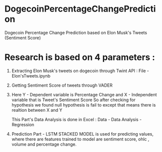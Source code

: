 # DogecoinPercentageChangePrediction
Dogecoin Percentage Change Prediction based on Elon Musk's Tweets (Sentiment Score)


# Research is based on 4 parameters : 
1. Extracting Elon Musk's tweets on dogecoin through Twint API :     File - Elon'sTweets.ipynb

2. Getting Sentiment Score of tweets through VADER
 
3. Here Y - Dependent variable is Percentage Change 
   and  X - Independent variable that is Tweet's Sentiment Score
   So after checking for hypothesis we found null hypothesis is fail to except that means there is realtion between X and Y
   
   This Part's Data Analysis is done in Excel :   Data - Data Analysis - Regression
   
4. Prediction Part  - LSTM STACKED MODEL is used for predicting values, where 
                      there are features trained to model are sentiment score, ohlc , volume and percentage change.
 
